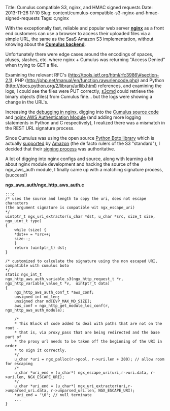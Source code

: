 Title: Cumulus compatible S3, nginx, and HMAC signed requests
Date: 2013-11-26 17:10
Slug: content/cumulus-compatible-s3-nginx-and-hmac-signed-requests
Tags: c,nginx

With the exceptionally fast, reliable and popular web server **[nginx](http://nginx.org/)** as a front end customers can use a browser to access their uploaded files via a simple URL, the same as the SaaS Amazon S3 implementation, without knowing about the **[Cumulus backend](http://www.nimbusproject.org/doc/nimbus/faq/#what-is-cumulus)**.

Unfortunately there were edge cases around the encodings of spaces, pluses, slashes, etc. where nginx + Cumulus was returning "Access Denied" when trying to GET a file.

Examining the relevant RFC's (<http://tools.ietf.org/html/rfc3986\#section-2.1>), PHP﻿
(<http://php.net/manual/en/function.rawurlencode.php>) and Python  ﻿(<http://docs.python.org/2/library/urllib.html>) references, and examining the logs, I could see the files were PUT correctly, [s3cmd](http://s3tools.org/s3cmd) could retrieve the  binary objects (files) from Cumulus fine... but the logs were showing a change in the URL's.

Increasing the [debugging in nginx](http://nginx.org/en/docs/debugging_log.html), digging into the [Cumulus source
code](https://github.com/nimbusproject/nimbus/tree/master/cumulus) and [nginx AWS Authentication Module](https://github.com/anomalizer/ngx_aws_auth) (and adding more logging statements in  Python and C respectively), I realized there was a mismatch in the REST URL signature process.

Since Cumulus was using the open source [Python Boto library](http://docs.pythonboto.org/en/latest/) which is actually [supported](https://github.com/boto/boto/graphs/contributors) by [Amazon](http://aws.amazon.com/sdkforpython) (the de facto rulers of the S3 "standard"), I decided that their [signing process](http://docs.aws.amazon.com/AmazonS3/latest/dev/RESTAuthentication.html) was authoritative.

A lot of digging into nginx configs and source, along with learning a bit about nginx module development and hacking the source of the ngx_aws_auth module, I finally came up with a matching signature process, (success!)



**ngx\_aws\_auth/ngx\_http\_aws\_auth.c**  

    :::c    
    /* uses the source and length to copy the uri, does not escape characters
    (the argument signature is compatible wit ngx_escape_uri)
    */
    uintptr_t ngx_uri_extractor(u_char *dst, u_char *src, size_t size, ngx_uint_t type)
    {
        while (size) {
        *dst++ = *src++;
        size--;
        }
        return (uintptr_t) dst;
    }
    
    /* customized to calculate the signature using the non escaped URI, compatible with cumulus boto
    */
    static ngx_int_t
    ngx_http_aws_auth_variable_s3(ngx_http_request_t *r, ngx_http_variable_value_t *v,  uintptr_t data)
    {
        ngx_http_aws_auth_conf_t *aws_conf;
        unsigned int md_len;
        unsigned char md[EVP_MAX_MD_SIZE];
        aws_conf = ngx_http_get_module_loc_conf(r, ngx_http_aws_auth_module);
        
        /*
        * This Block of code added to deal with paths that are not on the root -
        * that is, via proxy_pass that are being redirected and the base part of
        * the proxy url needs to be taken off the beginning of the URI in order
        * to sign it correctly.
        */
        u_char *uri = ngx_palloc(r->pool, r->uri.len + 200); // allow room for escaping
        /*
        u_char *uri_end = (u_char*) ngx_escape_uri(uri,r->uri.data, r->uri.len, NGX_ESCAPE_URI);
        */
        u_char *uri_end = (u_char*) ngx_uri_extractor(uri,r->unparsed_uri.data, r->unparsed_uri.len, NGX_ESCAPE_URI);
        *uri_end = '\0'; // null terminate
        ...
    }